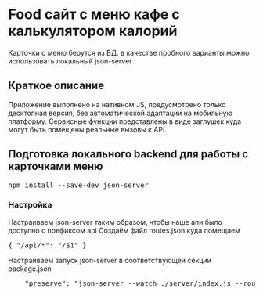 # Food сайт с меню кафе с калькулятором калорий
Карточки с меню берутся из БД, в качестве пробного варианты можно использовать локальный json-server
## Краткое описание
Приложение выполнено на нативном JS, предусмотрено только десктопная версия, без автоматической адаптации на мобильную платформу.
Сервисные функции представлены в виде заглушек куда могут быть помещены реальные вызовы к API. 
## Подготовка локального backend для работы с карточками меню
<pre>
npm install --save-dev json-server
</pre>
### Настройка
Настраиваем json-server таким образом, чтобы наше апи было доступно с префиксом api
Создаём файл routes.json куда помещаем 
<pre>
{ "/api/*": "/$1" }
</pre>
Настраиваем запуск json-server в соответствующей секции package.json
<pre>
    "preserve": "json-server --watch ./server/index.js --routes ./src/server/routes.json --port 3001",
</pre>
